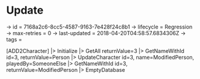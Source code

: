 # Update

-> id = 7168a2c6-8cc5-4587-9163-7e428f24c8b1
-> lifecycle = Regression
-> max-retries = 0
-> last-updated = 2018-04-20T04:58:57.6834306Z
-> tags = 

[ADD2Character]
|> Initialize
|> GetAll returnValue=3
|> GetNameWithId id=3, returnValue=Person
|> UpdateCharacter id=3, name=ModifiedPerson, playedBy=SomeoneElse
|> GetNameWithId id=3, returnValue=ModifiedPerson
|> EmptyDatabase
~~~
